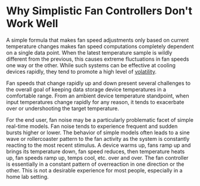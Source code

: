 # Why Simplistic Fan Controllers Don't Work Well
A simple formula that makes fan speed adjustments only based on current temperature changes makes fan speed computations completely dependent on a single data point. When the latest temperature sample is wildly different from the previous, this causes extreme fluctuations in fan speeds one way or the other. While such systems can be effective at cooling devices rapidly, they tend to promote a high level of [volatility](pid-explained.md#volatility).

Fan speeds that change rapidly up and down present several challenges to the overall goal of keeping data storage device temperatures in a comfortable range. From an ambient device temperature standpoint, when input temperatures change rapidly for any reason, it tends to exacerbate over or undershooting the target temperature.

For the end user, fan noise may be a particularly problematic facet of simple real-time models. Fan noise tends to experience frequent and sudden bursts higher or lower. The behavior of simple models often leads to a sine wave or rollercoaster pattern to the fan activity as the system is constantly reacting to the most recent stimulus. A device warms up, fans ramp up and brings its temperature down, fan speed reduces, then temperature heats up, fan speeds ramp up, temps cool, etc. over and over. The fan controller is essentially in a constant pattern of overreaction in one direction or the other. This is not a desirable experience for most people, especially in a home lab setting.
